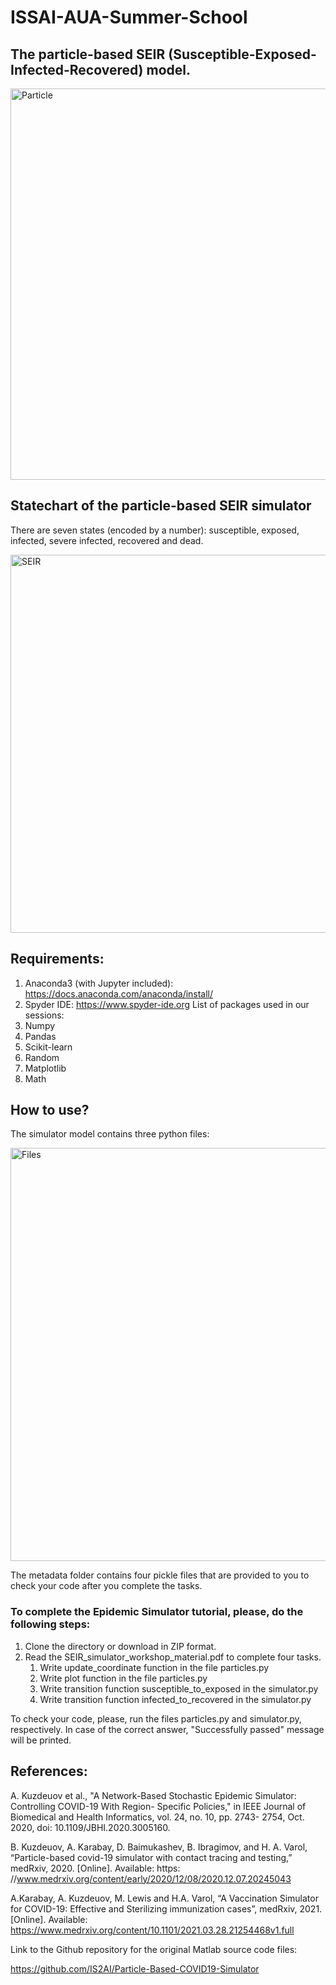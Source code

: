 # ISSAI-AUA-Summer-School

## The particle-based SEIR (Susceptible-Exposed-Infected-Recovered) model.
 
 
<img width="626" alt="Particle" src="https://user-images.githubusercontent.com/57977216/129843469-d514ecfe-a637-414e-af0a-ca6f8d6fab42.PNG">

## Statechart of the particle-based SEIR simulator

There are seven states (encoded by a number): susceptible, exposed, infected, severe infected, recovered and dead. 

<img width="605" alt="SEIR" src="https://user-images.githubusercontent.com/57977216/129844735-565a278d-4f62-47ae-85df-b585597f5afe.PNG">


## Requirements:

1. Anaconda3 (with Jupyter included):
 https://docs.anaconda.com/anaconda/install/
2. Spyder IDE:
 https://www.spyder-ide.org
List of packages used in our sessions:
1. Numpy
2. Pandas
3. Scikit-learn
4. Random
5. Matplotlib
7. Math


## How to use? 

The simulator model contains three python files:

<img width="661" alt="Files" src="https://user-images.githubusercontent.com/57977216/129843685-8f8b9a38-5e66-4537-857c-b4c849d41db9.PNG">
 
The metadata folder contains four pickle files that are provided to you to check your code 
after you complete the tasks.

### To complete the Epidemic Simulator tutorial, please, do the following steps:
1. Clone the directory or download in ZIP format.
2. Read the SEIR_simulator_workshop_material.pdf to complete four tasks.
   1. Write update_coordinate function in the file particles.py
   2. Write plot function in the file particles.py
   3. Write transition function susceptible_to_exposed in the simulator.py
   4. Write transition function infected_to_recovered in the simulator.py

To check your code, please, run the files particles.py and simulator.py, respectively. 
In case of the correct answer, "Successfully passed" message will be printed.

## References:


A.	Kuzdeuov et al., "A Network-Based Stochastic Epidemic Simulator: Controlling COVID-19 With Region-	Specific 	Policies," in IEEE Journal of Biomedical and Health Informatics, vol. 24, no. 10, pp. 2743-	2754, Oct. 2020, doi: 	10.1109/JBHI.2020.3005160.

B.	Kuzdeuov, A. Karabay, D. Baimukashev, B. Ibragimov, and H. A. Varol, “Particle-based covid-19 simulator 	with contact 	tracing and testing,” medRxiv, 2020. [Online]. Available: https: 	//www.medrxiv.org/content/early/2020/12/08/2020.12.07.20245043

A.Karabay, A. Kuzdeuov, M. Lewis and H.A. Varol, “A Vaccination Simulator for COVID-19: Effective and    	Sterilizing 	immunization cases”, medRxiv, 2021. [Online]. Available: 	https://www.medrxiv.org/content/10.1101/2021.03.28.21254468v1.full

Link to the Github repository for the original Matlab source code files:

https://github.com/IS2AI/Particle-Based-COVID19-Simulator

